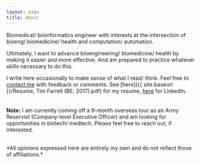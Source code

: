 ```yaml
---
layout: page
title: About
---
```

Biomedical/ bioinformatics engineer with interests at the intersection of bioeng/ biomedicine/ health 
and computation/ automation. 


Ultimately, I want to advance bioengineering/ biomedicine/ health by making it easier and more effective. 
And am prepared to practice whatever skills necessary to do this. 


I write here occasionally to make sense of what I read/ think. Feel free to [contact me](mailto:tfarrell01@gmail.com) 
with feedback or comments. See [here]({{ site.baseurl }}/Resume, Tim Farrell (BE; 2017).pdf) for my resume, 
[here](https://www.linkedin.com/in/timothy-m-farrell-8003bb42) for LinkedIn.
<br>
<br>
<br>
__Note:__ I am currently coming off a 9-month overseas tour as an Army Reservist (Company-level Executive Officer) 
and am looking for opportunities in biotech/ medtech. Please feel free to reach out, if interested. 

<br>  
*All opinions expressed here are entirely my own and do not reflect those of affiliations.* 
<br>

